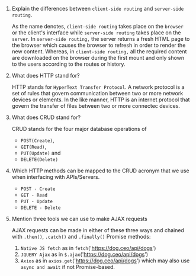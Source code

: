 1.  Explain the differences between `client-side routing` and `server-side routing`.

    As the name denotes, `client-side routing` takes place on the `browser` or the client's interface while `server-side routing` takes place on the `server`.
    In `server-side routing,` the server returns a fresh HTML page to the browser which causes the browser to refresh in order to render the new content. Whereas, in `client-side routing,` all the required content are downloaded on the browser during the first mount and only shown to the users according to the routes or history.

1.  What does HTTP stand for?

    HTTP stands for `HyperText Transfer Protocol`. A network protocol is a set of rules that govern communication between two or more network devices or elements. In the like manner, HTTP is an internet protocol that govern the transfer of files between two or more connectec devices.

1.  What does CRUD stand for?

    CRUD stands for the four major database operations of

    - `POST(Create)`,
    - `GET(Read)`,
    - `PUT(Update)` and
    - `DELETE(Delete)`

1.  Which HTTP methods can be mapped to the CRUD acronym that we use when interfacing with APIs/Servers.

    - `POST - Create`
    - `GET - Read`
    - `PUT - Update`
    - `DELETE - Delete`

1.  Mention three tools we can use to make AJAX requests

    AJAX requests can be made in either of these three ways and chained with `.then()`, `.catch()` and `.finally()` Promise methods:

    1. `Native JS fetch` as in `fetch`('https://dog.ceo/api/dogs')
    1. `JQUERY Ajax` as in `$.ajax`('https://dog.ceo/api/dogs')
    1. `Axios` as in `axios.get`('https://dog.ceo/api/dogs') which may also use `async and await` if not Promise-based.
